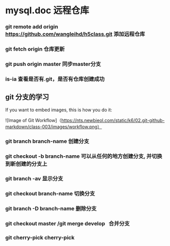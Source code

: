 # mysql.doc 远程仓库
### git remote add origin https://github.com/wangleihd/h5class.git 添加远程仓库
### git fetch origin 仓库更新
### git push origin master 同步master分支
### is-ia 查看是否有.git，是否有仓库创建成功
## git 分支的学习
If you want to embed images, this is how you do it:

![Image of Git Workflow]（https://nts.newbieol.com/static/k6/02.git-github-markdown/class-003/images/workflow.png）
### git branch branch-name 创建分支
### git checkout -b branch-name 可以从任何的地方创建分支, 并切换到新创建的分支上
### git branch -av 显示分支
### git checkout branch-name 切换分支
### git branch -D branch-name 删除分支
### git checkout master /git merge develop   合并分支
### git cherry-pick <commit-id> cherry-pick

